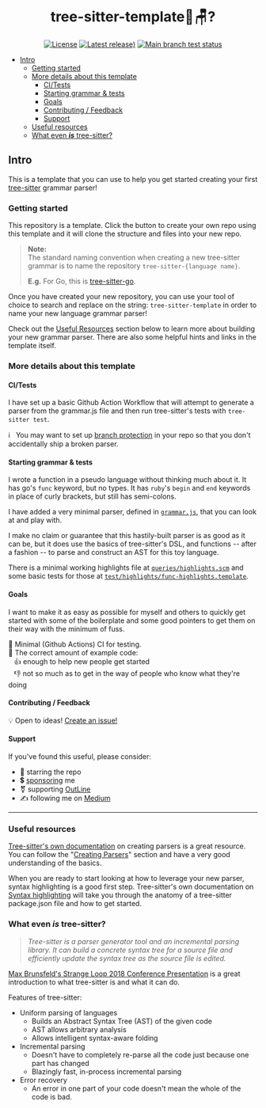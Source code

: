 <h1 align="center">tree-sitter-template🌴🪑?</h1>
<div align="center">

[![License](https://img.shields.io/github/license/adamazing/tree-sitter-template?label=License)](LICENSE "MIT")
[![Latest release)](https://img.shields.io/github/v/tag/adamazing/tree-sitter-template?logo=SemVer&include_prereleases&label=Release)](releases)
[![Main branch test status](https://img.shields.io/github/actions/workflow/status/adamazing/tree-sitter-template/test.yml?event=push&logo=githubactions&logoColor=rgb(255%2C255%2C255)&label=Build)](https://github.com/adamazing/tree-sitter-template/actions/workflows/test.yml?query=event%3Apush)

</div>

<!--toc:start-->
- [Intro](#intro)
  - [Getting started](#getting-started)
  - [More details about this template](#more-details-about-this-template)
    - [CI/Tests](#citests)
    - [Starting grammar & tests](#starting-grammar-tests)
    - [Goals](#goals)
    - [Contributing / Feedback](#contributing-feedback)
    - [Support](#support)
  - [Useful resources](#useful-resources)
  - [What even ***is*** tree-sitter?](#what-even-is-tree-sitter)
<!--toc:end-->

## Intro
This is a template that you can use to help you get started creating your first [tree-sitter](https://github.com/tree-sitter/tree-sitter) grammar parser!

### Getting started 

This repository is a template. Click the button to create your own repo using this template and it will clone the structure and files into your new repo.

> **Note:**  
> The standard naming convention when creating a new tree-sitter grammar is to name the repository `tree-sitter-{language name}`.  
> 
> **E.g.** For Go, this is [tree-sitter-go](https://github.com/tree-sitter/tree-sitter-go).  

Once you have created your new repository, you can use your tool of choice to search and replace on the string: `tree-sitter-template` in order to name your new language grammar parser!
   

Check out the [Useful Resources](#useful-resources) section below to learn more about building your new grammar parser. There are also some helpful hints and links in the template itself. 

### More details about this template

#### CI/Tests
I have set up a basic Github Action Workflow that will attempt to generate a parser from the grammar.js file and then run tree-sitter's tests with `tree-sitter test`.

 ℹ️  &nbsp; You may want to set up [branch protection](https://docs.github.com/en/repositories/configuring-branches-and-merges-in-your-repository/managing-protected-branches/about-protected-branches#require-status-checks-before-merging) in your repo so that you don't accidentally ship a broken parser.

#### Starting grammar & tests

I wrote a function in a pseudo language without thinking much about it. 
It has go's `func` keyword, but no types. It has `ruby`'s `begin` and `end` keywords in place of curly brackets, but still has semi-colons.  

I have added a very minimal parser, defined in [`grammar.js`](./grammar.js), that you can look at and play with.  

I make no claim or guarantee that this hastily-built parser is as good as it can be, but it does use the basics of tree-sitter's DSL, and functions -- after a fashion -- to parse and construct an AST for this toy language.

There is a minimal working highlights file at [`queries/highlights.scm`](./queries/highlights.scm) and some basic tests for those at [`test/highlights/func-highlights.template`](./test/highlight/func-highlights.template).

#### Goals

I want to make it as easy as possible for myself and others to quickly get started with some of the boilerplate and some good pointers to get them on their way with the minimum of fuss. 

🙌   Minimal (Github Actions) CI for testing.  
🧚   The correct amount of example code:  
&nbsp;&nbsp;   👍  enough to help new people get started  
&nbsp;&nbsp;   👎  not so much as to get in the way of people who know what they're doing  

#### Contributing / Feedback

💡 Open to ideas! [Create an issue!](../issues)

#### Support

If you've found this useful, please consider:  
   - 🌟 starring the repo  
   - 💲 [sponsoring](https://github.com/sponsors/adamazing) me  
   - ⚧️  supporting [OutLine](https://outline.org.nz/donate)  
   - ✍️ following me on [Medium](https://medium.com/@adamhenley)
   
   
---

### Useful resources

[Tree-sitter's own documentation](http://tree-sitter.github.io/tree-sitter/creating-parsers) on creating parsers is a great resource.
You can follow the "[Creating Parsers](http://tree-sitter.github.io/tree-sitter/creating-parsers)" section and have a very good understanding of the basics.

When you are ready to start looking at how to leverage your new parser, syntax highlighting is a good first step. 
Tree-sitter's own documentation on [Syntax highlighting](http://tree-sitter.github.io/tree-sitter/syntax-highlighting) will take you through the anatomy of a tree-sitter package.json file and how to get started.

### What even ***is*** tree-sitter?

> *Tree-sitter is a parser generator tool and an incremental parsing library. It can build a concrete syntax tree for a source file and efficiently update the syntax tree as the source file is edited.*

[Max Brunsfeld's Strange Loop 2018 Conference Presentation](https://www.youtube.com/watch?v=Jes3bD6P0To) is a great introduction to what tree-sitter is and what it can do.

Features of tree-sitter:
 - Uniform parsing of languages  
   - Builds an Abstract Syntax Tree (AST) of the given code  
   - AST allows arbitrary analysis  
   - Allows intelligent syntax-aware folding
 - Incremental parsing  
   - Doesn't have to completely re-parse all the code just because one part has changed  
   - Blazingly fast, in-process incremental parsing
 - Error recovery  
   - An error in one part of your code doesn't mean the whole of the code is bad.  
 
